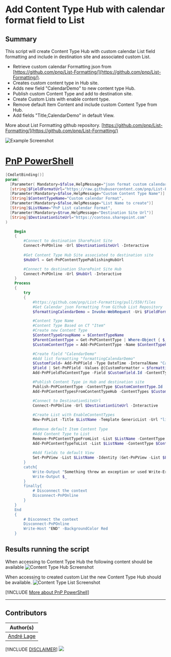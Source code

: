 

# Add Content Type Hub with calendar format field to List

## Summary

 This script will create Content Type Hub with custom calendar List field formatting and include in destination site and associated custom List. 
 - Retrieve custom calendar Formatting json from [https://github.com/pnp/List-Formatting/](https://github.com/pnp/List-Formatting/).
 - Creates custom content type in Hub site.
 - Adds new field "CalendarDemo" to new content type Hub.
 - Publish custom Content Type and add to destination site.
 - Create Custom Lists with enable content type.
 - Remove default Item Content and include custom Content Type from Hub.
 - Add fields "Title,CalendarDemo" in default View.

More about List Formatting github repository.
 [https://github.com/pnp/List-Formatting/](https://github.com/pnp/List-Formatting/)

![Example Screenshot](assets/ContentTypeHubFormatField.gif)

# [PnP PowerShell](#tab/pnpps)

```powershell
[CmdletBinding()]
param(
  [Parameter( Mandatory=$false,HelpMessage="json format custom calendar field.")]
  [string]$FieldFormatUrl="https://raw.githubusercontent.com/pnp/List-Formatting/25e27c252be744fabe6ea312ccc526b4d676fbae/column-samples/generic-neumorphism/generic-neumorphism-calendar.json",
  [Parameter(Mandatory=$false,HelpMessage="Custom Content Type Name")]
  [String]$ContentTypeName="Custom calendar Format",
  [Parameter(Mandatory=$false,HelpMessage="List Name to create")]
  [String]$ListName="PnP List calendar Format",
  [Parameter(Mandatory=$true,HelpMessage="Destination Site Url")]
  [String]$DestinationSiteUrl="https://contoso.sharepoint.com"
)

    Begin
    {
        #Connect to destination SharePoint Site
        Connect-PnPOnline -Url $DestinationSiteUrl -Interactive
        
        #Get Content Type Hub Site associated to destination site   
        $HubUrl = Get-PnPContentTypePublishingHubUrl

        #Connect to destination SharePoint Site Hub        
        Connect-PnPOnline -Url $HubUrl -Interactive
    }
    Process
    {
        try
        {
            #https://github.com/pnp/List-Formatting/pull/559/files
            #Get Calendar json Formatting from Github List Repository
            $formattingCalendarDemo = Invoke-WebRequest -Uri $FieldFormatUrl

            #Content Type Name
            #Content Type Based on CT "Item"
            #Create new Content Type 
            $ContentTypeGroupName = $ContentTypeName
            $ParentContentType = Get-PnPContentType | Where-Object { $_.Name -eq "Item" }
            $CustomContentType = Add-PnPContentType -Name $ContentTypeGroupName -Description $ContentTypeGroupName -Group $ContentTypeGroupName -ParentContentType $ParentContentType

            #Create field "CalendarDemo"
            #Add list formatting "formattingCalendarDemo"
            $Customfield= Add-PnPField -Type DateTime -InternalName "CalendarDemo" -DisplayName "CalendarDemo" -Group "Custom Columns"
            $Field | Set-PnPField -Values @{CustomFormatter = $formattingCalendarDemo.Content; DefaultValue="[today]" } -Identity $Customfield.Id
            Add-PnPFieldToContentType -Field $Customfield.Id -ContentType $CustomContentType.Name

            #Publish Content Type in Hub and destination site
            Publish-PnPContentType -ContentType $CustomContentType.Id 
            Add-PnPContentTypesFromContentTypeHub -ContentTypes $CustomContentType.Id -Site $DestinationSiteUrl

            #Connect to DestinationSiteUrl
            Connect-PnPOnline -Url $DestinationSiteUrl -Interactive
            
            #Create List with EnableContentTypes
            New-PnPList -Title $ListName -Template GenericList -Url "lists/$($ListName.Replace(" ","""))" -EnableContentTypes  | Out-Null
            
            #Remove default Item Content Type
            #Add Content Type to List
            Remove-PnPContentTypeFromList -List $ListName -ContentType "Item"
            Add-PnPContentTypeToList -List $ListName -ContentType $ContentTypeName
        
            #Add fields to default View
            Set-PnPView -List $ListName -Identity (Get-PnPView -List $ListName).Id -Fields "Title","CalendarDemo" | Out-Null
        }
        catch{
            Write-Output "Something threw an exception or used Write-Error"
            Write-Output $_
        }
        finally{
            # Disconnect the context  
            Disconnect-PnPOnline  
        }
    }
    End
    {
        # Disconnect the context  
        Disconnect-PnPOnline  
        Write-Host "END" -BackgroundColor Red
    }

```

## Results running the script 
When accessing to Content Type Hub the following content should be available
![Content Type Hub Screenshot](assets/ContentTypeHub.PNG)

When accessing to created custom List the new Content Type Hub should be available.
![Content Type List Screenshot](assets/ContentTypeHubList.PNG)


[!INCLUDE [More about PnP PowerShell](../../docfx/includes/MORE-PNPPS.md)]

***

## Contributors

| Author(s) |
|-----------|
| [André Lage](https://github.com/aaclage) |


[!INCLUDE [DISCLAIMER](../../docfx/includes/DISCLAIMER.md)]
<img src="https://m365-visitor-stats.azurewebsites.net/script-samples/scripts/spo-add-contenttypehub-format-field-to-List" aria-hidden="true" />

